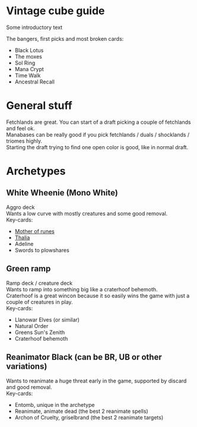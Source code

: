# Vintage cube guide

Some introductory text

The bangers, first picks and most broken cards:
* Black Lotus
* The moxes
* Sol Ring
* Mana Crypt
* Time Walk
* Ancestral Recall

# General stuff
Fetchlands are great. You can start of a draft picking a couple of fetchlands and feel ok.  
Manabases can be really good if you pick fetchlands / duals / shocklands / triomes highly.  
Starting the draft trying to find one open color is good, like in normal draft.  

# Archetypes

## White Wheenie (Mono White)
Aggro deck  
Wants a low curve with mostly creatures and some good removal.  
Key-cards:
* [Mother of runes](https://scryfall.com/search?q=mother%20of%20runes)
* [Thalia](https://scryfall.com/search?q=thalia,%20guardian)
* Adeline
* Swords to plowshares

## Green ramp
Ramp deck / creature deck  
Wants to ramp into something big like a craterhoof behemoth.  
Craterhoof is a great wincon because it so easily wins the game with just a couple of creatures in play.  
Key-cards:
* Llanowar Elves (or similar)
* Natural Order
* Greens Sun's Zenith
* Craterhoof behemoth

## Reanimator Black (can be BR, UB or other variations)
Wants to reanimate a huge threat early in the game, supported by discard and good removal.  
Key-cards:
* Entomb, unique in the archetype
* Reanimate, animate dead (the best 2 reanimate spells)
* Archon of Cruelty, griselbrand (the best 2 reanimate targets)

